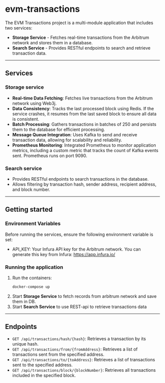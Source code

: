 # evm-transactions

The EVM Transactions project is a multi-module application that includes two services:

- **Storage Service** - Fetches real-time transactions from the Arbitrum network and stores them in a database.
- **Search Service** - Provides RESTful endpoints to search and retrieve transaction data.

---

## Services

### Storage service
- **Real-time Data Fetching**: Fetches live transactions from the Arbitrum network using Web3j.
- **Data Consistency**: Tracks the last processed block using Redis. If the service crashes, it resumes from the last saved block to ensure all data is consistent.
- **Batch Processing**: Gathers transactions in batches of 250 and persists them to the database for efficient processing.
- **Message Queue Integration**: Uses Kafka to send and receive transaction data, allowing for scalability and reliability.
- **Prometheus Monitoring**: Integrated Prometheus to monitor application metrics, including a custom metric that tracks the count of Kafka events sent. Prometheus runs on port 9090.

### Search service
- Provides RESTful endpoints to search transactions in the database.
- Allows filtering by transaction hash, sender address, recipient address, and block number.


---
## Getting started

### Environment Variables

Before running the services, ensure the following environment variable is set:

- API_KEY: Your Infura API key for the Arbitrum network. You can generate this key from Infura: https://app.infura.io/

### Running the application

1. Run the containers:
   ```bash
   docker-compose up

2. Start **Storage Service** to fetch records from arbitrum network and save them in DB.
3. Start **Search Service** to use REST-api to retrieve transactions data

---

## Endpoints
- `GET /api/transactions/hash/{hash}`: Retrieves a transaction by its unique hash.
- `GET /api/transactions/from/{fromAddress}`: Retrieves a list of transactions sent from the specified address.
- `GET /api/transactions/to/{toAddress}`: Retrieves a list of transactions sent to the specified address.
- `GET /api/transactions/block/{blockNumber}`: Retrieves all transactions included in the specified block.
